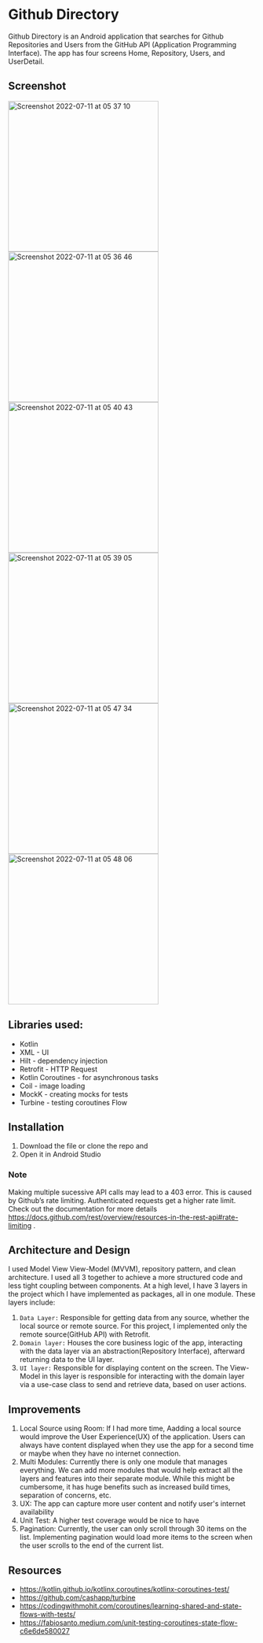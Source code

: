 # Github Directory
Github Directory is an Android application that searches for Github Repositories and Users from the GitHub API (Application Programming Interface). The app has four screens Home, Repository, Users, and UserDetail.

## Screenshot
<img width="306" alt="Screenshot 2022-07-11 at 05 37 10" src="https://user-images.githubusercontent.com/34775925/178189480-3581f815-60f2-4fd8-8397-570e24b3fc7f.png"> <img width="306" alt="Screenshot 2022-07-11 at 05 36 46" src="https://user-images.githubusercontent.com/34775925/178189443-95eefe7c-f57c-4c96-abc7-124ce94f8ddd.png"> <img width="306" alt="Screenshot 2022-07-11 at 05 40 43" src="https://user-images.githubusercontent.com/34775925/178189820-eaa198e4-c728-4599-ada4-9fc1181ec6d1.png">
<img width="306" alt="Screenshot 2022-07-11 at 05 39 05" src="https://user-images.githubusercontent.com/34775925/178189646-97d2f129-de1c-496c-9e3f-c974767ec5e0.png"> <img width="306" alt="Screenshot 2022-07-11 at 05 47 34" src="https://user-images.githubusercontent.com/34775925/178190626-d74a507c-edfd-4ed4-93a2-0bd910a4b815.png"> <img width="306" alt="Screenshot 2022-07-11 at 05 48 06" src="https://user-images.githubusercontent.com/34775925/178190684-d443cb39-3051-48f2-94c5-655ff25b9513.png">

## Libraries used:
-  Kotlin
-  XML - UI
-  Hilt  -  dependency injection
-  Retrofit - HTTP Request
-  Kotlin Coroutines  - for asynchronous tasks
-  Coil - image loading
-  MockK - creating mocks for tests
-  Turbine - testing coroutines Flow


## Installation
1. Download the file or clone the repo and
2. Open it in Android Studio

### Note 
Making multiple sucessive API calls may lead to a 403 error. This is caused by Github’s rate limiting. Authenticated requests get a higher rate limit. Check out the documentation for more details https://docs.github.com/rest/overview/resources-in-the-rest-api#rate-limiting .


## Architecture and Design
I used Model View View-Model (MVVM), repository pattern, and clean architecture. I used all 3 together to achieve a more structured code and less tight coupling between components. At a high level, I have 3 layers in the project which I have implemented as packages, all in one module. These layers include:
1. `Data Layer:` Responsible for getting data from any source, whether the local source or remote source. For this project, I implemented only the remote source(GitHub API) with Retrofit.
2. `Domain layer:` Houses the core business logic of the app, interacting with the data layer via an abstraction(Repository Interface), afterward returning data to the UI layer.
3. `UI layer:` Responsible for displaying content on the screen. The View-Model in this layer is responsible for interacting with the domain layer via a use-case class to send and retrieve data, based on user actions.



## Improvements
1. Local Source using Room: If I had more time, Aadding a local source would improve the User Experience(UX) of the application. Users can always have content displayed when they use the app for a second time or maybe when they have no internet connection.
2. Multi Modules: Currently there is only one module that manages everything. We can add more modules that would help extract all the layers and features into their separate module. While this might be cumbersome, it has huge benefits such as increased build times, separation of concerns, etc.
3. UX: The app can capture more user content and notify user's internet availability
4. Unit Test: A higher test coverage would be nice to have
5. Pagination: Currently, the user can only scroll through 30 items on the list. Implementing pagination would load more items to the screen when the user scrolls to the end of the current list.



## Resources
- https://kotlin.github.io/kotlinx.coroutines/kotlinx-coroutines-test/
- https://github.com/cashapp/turbine
- https://codingwithmohit.com/coroutines/learning-shared-and-state-flows-with-tests/
- https://fabiosanto.medium.com/unit-testing-coroutines-state-flow-c6e6de580027
